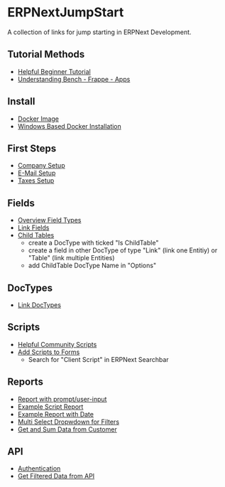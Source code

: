 # ERPNextJumpStart

A collection of links for jump starting in ERPNext Development.

## Tutorial Methods

- [Helpful Beginner Tutorial](https://frappe.school/courses/frappe-framework-tutorial)
- [Understanding Bench - Frappe - Apps](https://github.com/frappe/frappe/wiki/The-Hitchhiker%27s-Guide-to-Installing-Frapp%C3%A9-on-Linux/31019602d7f2b622e9ccb73acc766fa9541e8ec0)

## Install

- [Docker Image](https://github.com/frappe/frappe_docker)
- [Windows Based Docker Installation](https://github.com/frappe/frappe_docker/blob/main/docs/troubleshoot.md#letsencrypt-companion-not-working)

## First Steps

- [Company Setup](https://docs.erpnext.com/docs/v13/user/manual/en/setting-up/company-setup)
- [E-Mail Setup](https://docs.erpnext.com/docs/v13/user/manual/en/setting-up/email/email-account)
- [Taxes Setup](https://docs.erpnext.com/docs/v13/user/manual/en/setting-up/setting-up-taxes)

## Fields

- [Overview Field Types](https://docs.erpnext.com/docs/v13/user/manual/en/customize-erpnext/articles/field-types)
- [Link Fields](https://docs.erpnext.com/docs/v13/user/manual/en/customize-erpnext/articles/dynamic-link-fields)
- [Child Tables]()
  - create a DocType with ticked "Is ChildTable"
  - create a field in other DocType of type "Link" (link one Entitiy) or "Table" (link multiple Entities)
  - add ChildTable DocType Name in "Options"

## DocTypes

- [Link DocTypes]()

## Scripts

- [Helpful Community Scripts](https://github.com/frappe/erpnext/wiki/Community-Developed-Custom-Scripts)
- [Add Scripts to Forms](https://frappeframework.com/docs/v13/user/en/api/form)
  - Search for "Client Script" in ERPNext Searchbar

## Reports

- [Report with prompt/user-input](https://frappeframework.com/docs/v13/user/en/api/dialog)
- [Example Script Report](https://discuss.erpnext.com/t/devtip-custom-reports-purely-client-side/78038)
- [Example Report with Date](https://github.com/frappe/erpnext/tree/develop/erpnext/crm/report/lead_details)
- [Multi Select Dropwdown for Filters](https://discuss.erpnext.com/t/how-can-we-add-multi-select-dropdown-filters-in-custom-script-report/69979)
- [Get and Sum Data from Customer](https://github.com/frappe/erpnext/blob/develop/erpnext/selling/report/inactive_customers/inactive_customers.py)

## API

- [Authentication](https://frappeframework.com/docs/v13/user/en/api/rest#1-token-based-authentication)
- [Get Filtered Data from API](https://discuss.erpnext.com/t/fetch-doctype-list-included-childtable-by-rest-api/83588/2?u=fgiering)
